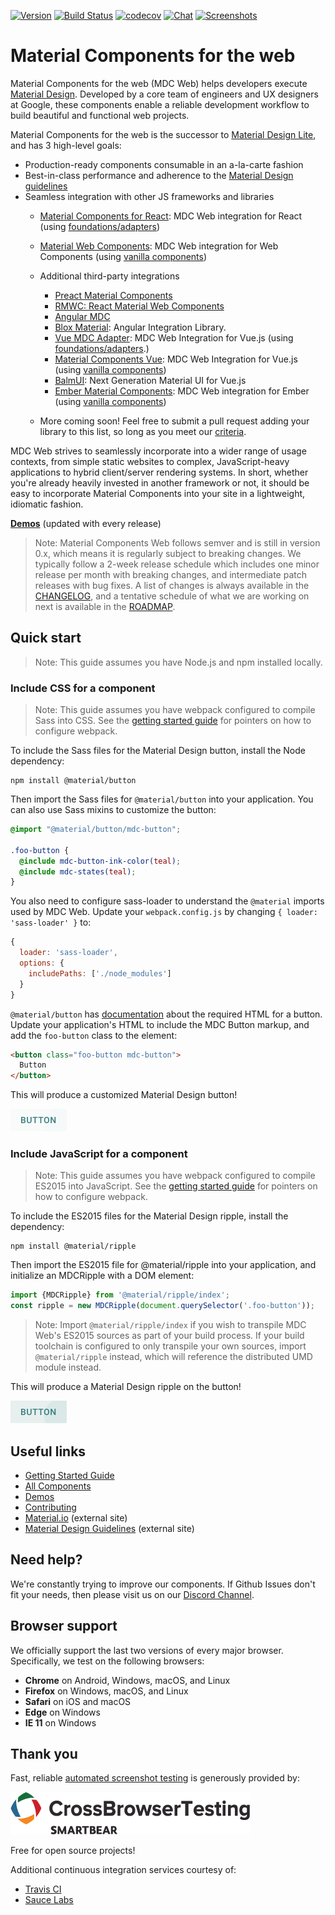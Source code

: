 [![Version](https://img.shields.io/npm/v/material-components-web.svg)](https://www.npmjs.com/package/material-components-web)
[![Build Status](https://travis-ci.com/material-components/material-components-web.svg?branch=master)](https://travis-ci.com/material-components/material-components-web/)
[![codecov](https://codecov.io/gh/material-components/material-components-web/branch/master/graph/badge.svg)](https://codecov.io/gh/material-components/material-components-web)
[![Chat](https://img.shields.io/discord/259087343246508035.svg)](https://discord.gg/material-components)
[![Screenshots](https://us-central1-material-components-web.cloudfunctions.net/screenshot-shield-svg)](https://us-central1-material-components-web.cloudfunctions.net/screenshot-shield-url)

# Material Components for the web

Material Components for the web (MDC Web) helps developers execute [Material Design](https://www.material.io).
Developed by a core team of engineers and UX designers at Google, these components enable a reliable development workflow to build beautiful and functional web projects.

Material Components for the web is the successor to [Material Design Lite](https://getmdl.io/), and has 3 high-level goals:

- Production-ready components consumable in an a-la-carte fashion
- Best-in-class performance and adherence to the [Material Design guidelines](https://material.io/guidelines)
- Seamless integration with other JS frameworks and libraries
  - [Material Components for React](https://github.com/material-components/material-components-web-react): MDC Web integration for React (using [foundations/adapters](./docs/integrating-into-frameworks.md#the-advanced-approach-using-foundations-and-adapters))
  - [Material Web Components](https://github.com/material-components/material-components-web-components): MDC Web integration for Web Components (using [vanilla components](./docs/integrating-into-frameworks.md#the-simple-approach-wrapping-mdc-web-vanilla-components))
  - Additional third-party integrations
    - [Preact Material Components](https://github.com/prateekbh/preact-material-components)
    - [RMWC: React Material Web Components](https://github.com/jamesmfriedman/rmwc)
    - [Angular MDC](https://github.com/trimox/angular-mdc-web)
    - [Blox Material](https://blox.src.zone/material): Angular Integration Library.
    - [Vue MDC Adapter](https://github.com/stasson/vue-mdc-adapter): MDC Web Integration for Vue.js (using [foundations/adapters](./docs/integrating-into-frameworks.md#the-advanced-approach-using-foundations-and-adapters).)
    - [Material Components Vue](https://github.com/matsp/material-components-vue): MDC Web Integration for Vue.js (using [vanilla components](./docs/integrating-into-frameworks.md#the-simple-approach-wrapping-mdc-web-vanilla-components))
    - [BalmUI](https://material.balmjs.com/): Next Generation Material UI for Vue.js
    - [Ember Material Components](https://github.com/onehilltech/ember-cli-mdc): MDC Web integration for Ember (using [vanilla components](./docs/integrating-into-frameworks.md#the-simple-approach-wrapping-mdc-web-vanilla-components))

  - More coming soon! Feel free to submit a pull request adding your library to this list, so long as you meet our [criteria](docs/integrating-into-frameworks.md).

MDC Web strives to seamlessly incorporate into a wider range of usage contexts, from simple static websites to complex, JavaScript-heavy applications to hybrid client/server rendering systems. In short, whether you're already heavily invested in another framework or not, it should be easy to incorporate Material Components into your site in a lightweight, idiomatic fashion.

**[Demos](https://material-components.github.io/material-components-web-catalog)** (updated with every release)

> Note: Material Components Web follows semver and is still in version 0.x, which means it is regularly subject to
> breaking changes. We typically follow a 2-week release schedule which includes one minor release per month with
> breaking changes, and intermediate patch releases with bug fixes.
> A list of changes is always available in the [CHANGELOG](./CHANGELOG.md),
> and a tentative schedule of what we are working on next is available in the [ROADMAP](./ROADMAP.md).

## Quick start

> Note: This guide assumes you have Node.js and npm installed locally.

### Include CSS for a component

> Note: This guide assumes you have webpack configured to compile Sass into CSS. See the [getting started guide](docs/getting-started.md) for pointers on how to configure webpack.

To include the Sass files for the Material Design button, install the Node dependency:

```
npm install @material/button
```

Then import the Sass files for `@material/button` into your application. You can also use Sass mixins to customize the button:

```scss
@import "@material/button/mdc-button";

.foo-button {
  @include mdc-button-ink-color(teal);
  @include mdc-states(teal);
}
```

You also need to configure sass-loader to understand the `@material` imports used by MDC Web. Update your `webpack.config.js` by changing `{ loader: 'sass-loader' }` to:

```js
{
  loader: 'sass-loader',
  options: {
    includePaths: ['./node_modules']
  }
}
```

`@material/button` has [documentation](packages/mdc-button/README.md) about the required HTML for a button. Update your application's HTML to include the MDC Button markup, and add the `foo-button` class to the element:

```html
<button class="foo-button mdc-button">
  Button
</button>
```

This will produce a customized Material Design button!

<img src="docs/button.png" alt="Button" width="90" height="36">

### Include JavaScript for a component

> Note: This guide assumes you have webpack configured to compile ES2015 into JavaScript. See the [getting started guide](docs/getting-started.md) for pointers on how to configure webpack.

To include the ES2015 files for the Material Design ripple, install the dependency:

```
npm install @material/ripple
```

Then import the ES2015 file for @material/ripple into your application, and initialize an MDCRipple with a DOM element:

```js
import {MDCRipple} from '@material/ripple/index';
const ripple = new MDCRipple(document.querySelector('.foo-button'));
```

> Note: Import `@material/ripple/index` if you wish to transpile MDC Web's ES2015 sources as part of your build process.
> If your build toolchain is configured to only transpile your own sources, import `@material/ripple` instead, which will
> reference the distributed UMD module instead.

This will produce a Material Design ripple on the button!

<img src="docs/button_with_ripple.png" alt="Button with Ripple" width="90" height="36">

## Useful links

- [Getting Started Guide](docs/getting-started.md)
- [All Components](packages/)
- [Demos](demos/)
- [Contributing](CONTRIBUTING.md)
- [Material.io](https://www.material.io) (external site)
- [Material Design Guidelines](https://material.io/guidelines) (external site)

## Need help?

We're constantly trying to improve our components. If Github Issues don't fit your needs, then please visit us on our [Discord Channel](https://discord.gg/material-components).

## Browser support

We officially support the last two versions of every major browser. Specifically, we test on the following browsers:

- **Chrome** on Android, Windows, macOS, and Linux
- **Firefox** on Windows, macOS, and Linux
- **Safari** on iOS and macOS
- **Edge** on Windows
- **IE 11** on Windows

## Thank you

Fast, reliable [automated screenshot testing](test/screenshot/) is generously provided by:

[![CrossBrowserTesting logo](test/screenshot/static/images/cbt-logo.png)](https://crossbrowsertesting.com/)

Free for open source projects!

Additional continuous integration services courtesy of:

- [Travis CI](https://travis-ci.com/)
- [Sauce Labs](https://saucelabs.com/)
